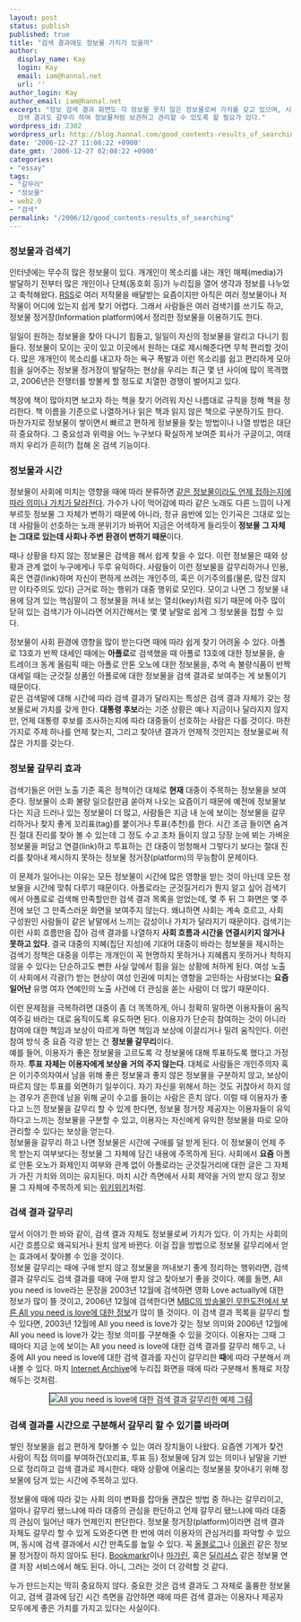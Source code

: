 ```yaml
---
layout: post
status: publish
published: true
title: "검색 결과에도 정보물 가치가 있을까"
author:
  display_name: Kay
  login: Kay
  email: iam@hannal.net
  url: ''
author_login: Kay
author_email: iam@hannal.net
excerpt: "정보 검색 결과 화면도 각 정보물 못지 않은 정보물로써 가치를 갖고 있으며, 시간에 따라 검색 결과 내용이 달라지는 특성을 감안하여
  검색 결과도 갈무리 하여 정보물처럼 보관하고 관리할 수 있도록 할 필요가 있다."
wordpress_id: 2302
wordpress_url: http://blog.hannal.com/good_contents-results_of_searching/
date: '2006-12-27 11:08:22 +0900'
date_gmt: '2006-12-27 02:08:22 +0900'
categories:
- "essay"
tags:
- "갈무리"
- "정보물"
- web2.0
- "검색"
permalink: "/2006/12/good_contents-results_of_searching"
---
```

<h3>정보물과 검색기</h3>
<p>인터넷에는 무수히 많은 정보물이 있다. 개개인이 목소리를 내는 개인 매체(media)가 발달하기 전부터 많은 개인이나 단체(동호회 등)가 누리집을 열어 생각과 정보를 나누었고 축적해왔다. <a title="RSS에 대해 알아보기 (위키피디아)" href="http://ko.wikipedia.org/wiki/RSS">RSS</a>로 여러 저작물을 배달받는 요즘이지만 아직은 여러 정보물이나 저작물이 어디에 있는지 쉽게 찾기 어렵다. 그래서 사람들은 여러 검색기를 쓰기도 하고, 정보물 정거장(Information platform)에서 정리한 정보물을 이용하기도 한다.</p>
<p>일일이 원하는 정보물을 찾아 다니기 힘들고, 일일이 자신의 정보물을 알리고 다니기 힘들다. 정보물이 모이는 곳이 있고 이곳에서 원하는 대로 제시해준다면 무척 편리할 것이다. 많은 개개인이 목소리를 내고자 하는 욕구 폭발과 이런 목소리를 쉽고 편리하게 모아 힘을 실어주는 정보물 정거장이 발달하는 현상을 우리는 최근 몇 년 사이에 많이 목격했고, 2006년은 전쟁터를 방불케 할 정도로 치열한 경쟁이 벌어지고 있다.</p>
<p>책장에 책이 많아지면 보고자 하는 책을 찾기 어려워 자신 나름대로 규칙을 정해 책을 정리한다. 책 이름을 기준으로 나열하거나 읽은 책과 읽지 않은 책으로 구분하기도 한다. 마찬가지로 정보물이 쌓이면서 빠르고 편하게 정보물을 찾는 방법이나 나열 방법은 대단히 중요하다. 그 중요성과 위력을 어느 누구보다 확실하게 보여준 회사가 구글이고, 여태까지 우리가 흔히(?) 접해 온 검색 기능이다.</p>
<h3>정보물과 시간</h3>
<p>정보물이 사회에 미치는 영향을 때에 따라 분류하면 <a title="사회 대세와 반짝 대세" href="http://blog.hannal.com/longtail_and_time/">같은 정보물이라도 언제 접하는지에 따라 의미나 가치가 달라진다</a>. 가수가 나이 먹어감에 따라 같은 노래도 다른 느낌이 나게 부르듯 정보물 그 자체가 변하기 때문에 아니라, 정규 음반에 있는 인기곡은 그대로 있는데 사람들이 선호하는 노래 분위기가 바뀌어 지금은 어색하게 들리듯이 <strong>정보물 그 자체는 그대로 있는데 사회나 주변 환경이 변하기 때문</strong>이다.</p>
<p>때나 상황을 타지 않는 정보물은 검색을 해서 쉽게 찾을 수 있다. 이런 정보물은 때와 상황과 관계 없이 누구에게나 두루 유익하다. 사람들이 이런 정보물을 갈무리하거나 인용, 혹은 연결(link)하며 자신이 편하게 쓰려는 개인주의, 혹은 이기주의를(물론, 많진 않지만 이타주의도 있다) 근거로 하는 행위가 대중 행위로 모인다. 모이고 나면 그 정보물 내용에 담겨 있는 핵심말이 그 정보물을 꺼내 보는 열쇠(key)처럼 되기 때문에 아주 많이 닫혀 있는 검색기가 아니라면 어지간해서는 몇 몇 낱말로 쉽게 그 정보물을 접할 수 있다.</p>
<p>정보물이 사회 환경에 영향을 많이 받는다면 때에 따라 쉽게 찾기 어려울 수 있다. 아폴로 13호가 반짝 대세인 때에는 <strong>아폴로</strong>로 검색했을 때 아폴로 13호에 대한 정보물을, 솔트레이크 동계 올림픽 때는 아폴로 안톤 오노에 대한 정보물을, 추억 속 불량식품이 반짝 대세일 때는 군것질 상품인 아폴로에 대한 정보물을 검색 결과로 보여주는 게 보통이기 때문이다.<br />
같은 검색말에 대해 시간에 따라 검색 결과가 달라지는 특성은 검색 결과 자체가 갖는 정보물로써 가치를 갖게 한다. <strong>대통령 후보</strong>라는 기준 상황은 예나 지금이나 달라지지 않지만, 언제 대통령 후보를 조사하는지에 따라 대중들이 선호하는 사람은 다를 것이다. 마찬가지로 주제 하나를 언제 찾는지, 그리고 찾아낸 결과가 언제적 것인지는 정보물로써 적잖은 가치를 갖는다.</p>
<h3>정보물 갈무리 효과</h3>
<p>검색기들은 어떤 노출 기준 혹은 정책이건 대체로 <span style="font-weight: bold">현재</span> 대중이 주목하는 정보물을 보여준다. 정보물이 소화 불량 일으킬만큼 쏟아져 나오는 요즘이기 때문에 예전에 정보물보다는 지금 드러나 있는 정보물이 더 많고, 사람들은 지금 내 눈에 보이는 정보물을 갈무리하거나 찾지 좋게 꼬리표(tag)를 붙이거나 투표(추천)를 한다. 시간 조금 들이면 숨겨진 절대 진리를 찾아 볼 수 있는데 그 정도 수고 조차 들이지 않고 당장 눈에 뵈는 가벼운 정보물을 퍼담고 연결(link)하고 투표하는 건 대중이 멍청해서 그렇다기 보다는 절대 진리를 찾아내 제시하지 못하는 정보물 정거장(platform)의 무능함이 문제이다.</p>
<p>이 문제가 일어나는 이유는  모든 정보물이 시간에 많은 영향을 받는 것이 아닌데 모든 정보물을 시간에 맞춰 다루기 때문이다. 아폴로라는 군것질거리가 뭔지 알고 싶어 검색기에서 아폴로로 검색해 만족할만한 검색 결과 목록을 얻었는데, 몇 주 뒤 그 화면은 몇 주 전에 보던 그 만족스러운 화면을 보여주지 않는다. 왜냐하면 사회는 계속 흐르고, 사회 구성원인 사람들이 같은 낱말에서 느끼는 감성이나 가치가 달라지기 때문이다. 검색기는 이런 사회 흐름만을 잡아 검색 결과를 나열하지 <span style="font-weight: bold">사회 흐름과 시간을 연결시키지 않거나 못하고 있다</span>. 결국 대중의 지혜(집단 지성)에 기대어 대중이 바라는 정보물을 제시하는 검색기 정책은 대중을 이루는 개개인이 꼭 현명하지 못하거나 지혜롭지 못하거나 착하지 않을 수 있다는 단순하고도 뻔한 사실 앞에서 힘을 잃는 상황에 처하게 된다. 여성 노출이 사회에서 각광(?) 받는 현상이 여성 인권에 미치는 영향을 고민하는 사람보다는 <strong>요즘 일어난</strong> 유명 여자 연예인의 노출 사건에 더 관심을 쏟는 사람이 더 많기 때문이다.</p>
<p>이런 문제점을 극복하려면 대중이 좀 더 똑똑하게, 아니 정확히 말하면 이용자들이 움직여주길 바라는 대로 움직이도록 유도하면 된다. 이용자가 단순히 참여하는 것이 아니라 참여에 대한 책임과 보상이 따르게 하면 책임과 보상에 이끌리거나 밀려 움직인다. 이런 참여 방식 중 요즘 각광 받는 건 <strong>정보물 갈무리</strong>이다.<br />
예를 들어, 이용자가 좋은 정보물을 고르도록 각 정보물에 대해 투표하도록 했다고 가정하자. <strong>투표 자체는 이용자에게 보상을 거의 주지 않는다</strong>. 대체로 사람들은 개인주의자 혹은 이기주의자여서 남을 위해 좋은 정보물과 좋지 않은 정보물을 구분하지 않고, 보상이 따르지 않는 투표를 외면하기 일쑤이다. 자기 자신을 위해서 하는 것도 귀찮아서 하지 않는 경우가 흔한데 남을 위해 굳이 수고를 들이는 사람은 흔치 않다. 이럴 때 이용자가 좋다고 느낀 정보물을 갈무리 할 수 있게 한다면, 정보물 정거장 제공자는 이용자들이 유익하다고 느끼는 정보물을 구분할 수 있고, 이용자는 자신에게 유익한 정보물을 따로 모아 관리할 수 있다는 보상을 얻는다.<br />
정보물을 갈무리 하고 나면 정보물은 시간에 구애를 덜 받게 된다. 이 정보물이 언제 주목 받는지 여부보다는 정보물 그 자체에 담긴 내용에 주목하게 된다. 사회에서 <strong>요즘</strong> 아폴로 안톤 오노가 화제인지 여부와 관계 없이 아폴로라는 군것질거리에 대한 글은 그 자체가 가진 가치와 의미는 유지된다. 마치 시간 측면에서 사회 제약을 거의 받지 않고 정보물 그 자체에 주목하게 되는 <a title="위키위키에 대하여" href="http://ko.wikipedia.org/wiki/%EC%9C%84%ED%82%A4%EC%9C%84%ED%82%A4">위키위키</a>처럼.</p>
<h3>검색 결과 갈무리</h3>
<p>앞서 이야기 한 바와 같이, 검색 결과 자체도 정보물로써 가치가 있다. 이 가치는 사회의 시간 흐름으로 왜곡되거나 원치 않게 바뀐다. 이걸 잡을 방법으로 정보물 갈무리에서 얻는 효과에서 찾아볼 수 있을 것이다.<br />
정보물 갈무리는 때에 구애 받지 않고 정보물을 꺼내보기 좋게 정리하는 행위라면, 검색 결과 갈무리도 검색 결과를 때에 구애 받지 않고 찾아보기 좋을 것이다. 예를 들면, All you need is love라는 문장을 2003년 12월에 검색하면 영화 Love actually에 대한 정보가 많이 뜰 것이고, 2006년 12월에 검색한다면 <a title="무한도전이 부른 All you need is love" href="http://www.google.com/search?q=all+you+love+is+love+%EB%AC%B4%ED%95%9C%EB%8F%84%EC%A0%84&ie=utf-8&oe=utf-8">MBC의 방송물인 무한도전에서 부른 All you need is love에 대한 정보</a>가 많이 뜰 것이다. 이 검색 결과 목록을 갈무리 할 수 있다면, 2003년 12월에 All you need is love가 갖는 정보 의미와 2006년 12월에 All you need is love가 갖는 정보 의미를 구분해줄 수 있을 것이다. 이용자는 그때 그때마다 지금 눈에 보이는 All you need is love에 대한 검색 결과를 갈무리 해두고, 나중에 All you need is love에 대한 검색 결과를 자신이 갈무리한 <span style="font-weight: bold">때</span>에 따라 구분해서 꺼내볼 수 있다. 마치 <a title="Internet Archive" href="http://www.archive.org/">Internet Archive</a>에 누리집 화면을 때에 따라 구분해서 통채로 저장해두는 것처럼.</p>
<div style="text-align: center"><img style="border: 1px solid #000000" alt="All you need is love에 대한 검색 결과 갈무리한 예제 그림" id="image39" src="http://blog.hannal.com/assets/uploads/2006/12/capture_results_of_searching.png" /></div>
<h3>검색 결과를 시간으로 구분해서 갈무리 할 수 있기를 바라며</h3>
<p>쌓인 정보물을 쉽고 편하게 찾아볼 수 있는 여러 장치들이 나왔다. 요즘엔 기계가 찾건 사람이 직접 의미를 부여하건(꼬리표, 투표 등) 정보물에 담겨 있는 의미나 낱말을 기반으로 정리하고 검색 결과로 제시한다. 때와 상황에 어울리는 정보물을 찾아내기 위해 정보물에 담겨 있는 시간에 주목하고 있다.</p>
<p>정보물에 때에 따라 갖는 사회 의미 변화를 잡아둘 괜찮은 방법 중 하나는 갈무리이고, 얼마나 갈무리 됐느냐에 따라 대중의 관심을 판단하고 언제 갈무리 됐느냐에 따라 대중의 관심이 일어난 때가 언제인지 판단한다. 정보물 정거장(platform)이라면 검색 결과 자체도 갈무리 할 수 있게 도와준다면 한 번에 여러 이용자의 관심거리를 파악할 수 있으며, 동시에 검색 결과에서 시간 만족도를 높일 수 있다. 꼭 <a title="올블로그" href="http://www.allblog.net">올블로그</a>나 <a title="이올린" href="http://www.eolin.com">이올린</a> 같은 정보물 정거장이 하지 않아도 된다. <a title="Bookmarkr" href="http://www.bookmarkr.net/">Bookmarkr</a>이나 <a title="마가린" href="http://mar.gar.in/">마가린</a>, 혹은 <a title="딜리셔스" href="http://del.icio.us">딜리셔스</a> 같은 정보물 연결 저장 서비스에서 해도 된다. 아니, 그러는 것이 더 강력할 것 같다.</p>
<p>누가 만드는지는 딱히 중요하지 않다. 중요한 것은 검색 결과도 그 자체로 훌륭한 정보물이고, 검색 결과에 담긴 시간 측면을 감안하면 때에 따른 검색 결과는 이용자나 제공자 모두에게 좋은 가치를 가지고 있다는 사실이다.</p>
